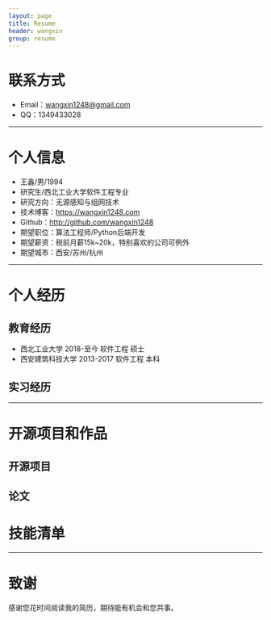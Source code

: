 ```yaml
---
layout: page
title: Resume
header: wangxin
group: resume
---
```

# 联系方式

- Email：wangxin1248@gmail.com
- QQ：1349433028

---

# 个人信息

 - 王鑫/男/1994
 - 研究生/西北工业大学软件工程专业
 - 研究方向：无源感知与组网技术
 - 技术博客：https://wangxin1248.com
 - Github：http://github.com/wangxin1248
 - 期望职位：算法工程师/Python后端开发
 - 期望薪资：税前月薪15k~20k，特别喜欢的公司可例外
 - 期望城市：西安/苏州/杭州

---

# 个人经历

## 教育经历

-  西北工业大学 2018-至今 软件工程 硕士
-  西安建筑科技大学 2013-2017 软件工程 本科

## 实习经历

---

# 开源项目和作品

## 开源项目


## 论文


# 技能清单


---

# 致谢
感谢您花时间阅读我的简历，期待能有机会和您共事。
